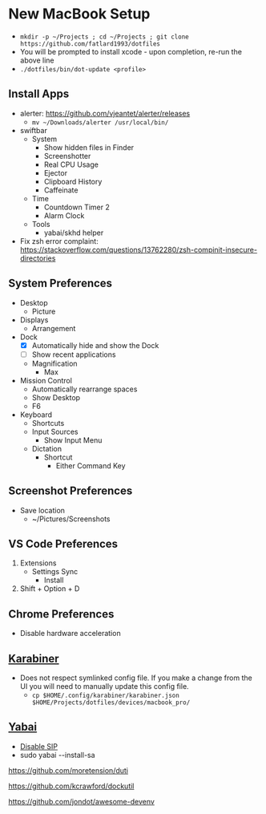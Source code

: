 # New MacBook Setup

- `mkdir -p ~/Projects ; cd ~/Projects ; git clone https://github.com/fatlard1993/dotfiles`
- You will be prompted to install xcode - upon completion, re-run the above line
- `./dotfiles/bin/dot-update <profile>`


## Install Apps

* alerter: https://github.com/vjeantet/alerter/releases
	* `mv ~/Downloads/alerter /usr/local/bin/`
* swiftbar
	* System
		* Show hidden files in Finder
		* Screenshotter
		* Real CPU Usage
		* Ejector
		* Clipboard History
		* Caffeinate
	* Time
		* Countdown Timer 2
		* Alarm Clock
	* Tools
		* yabai/skhd helper
* Fix zsh error complaint: https://stackoverflow.com/questions/13762280/zsh-compinit-insecure-directories

## System Preferences

* Desktop
	* Picture
* Displays
	* Arrangement
* Dock
	* [x] Automatically hide and show the Dock
	* [ ] Show recent applications
	* Magnification
		* Max
* Mission Control
	* Automatically rearrange spaces
	* Show Desktop
	* F6
* Keyboard
	* Shortcuts
	* Input Sources
		* Show Input Menu
	* Dictation
		* Shortcut
			* Either Command Key

## Screenshot Preferences

* Save location
	* ~/Pictures/Screenshots

## VS Code Preferences

1. Extensions
	* Settings Sync
		* Install
1. Shift + Option + D

## Chrome Preferences

* Disable hardware acceleration

## [Karabiner](https://support.wasdkeyboards.com/hc/en-us/articles/115009171728-How-do-add-native-Mac-hotkeys-to-my-keyboard-)

* Does not respect symlinked config file. If you make a change from the UI you will need to manually update this config file.
	* `cp $HOME/.config/karabiner/karabiner.json $HOME/Projects/dotfiles/devices/macbook_pro/`

## [Yabai](https://stevenlee090.github.io/yabai-skhd-wm/)

* [Disable SIP](https://github.com/koekeishiya/yabai/wiki/Disabling-System-Integrity-Protection)
* sudo yabai --install-sa


https://github.com/moretension/duti

https://github.com/kcrawford/dockutil

https://github.com/jondot/awesome-devenv